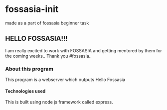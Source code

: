 # fossasia-init
made as a part of fossasia beginner task


## HELLO FOSSASIA!!!
I am really excited to work with FOSSASIA and getting mentored by them for the coming weeks..
Thank you #fossasia..

### About this program
This program is a webserver which outputs Hello Fossasia

#### Technologies used
This is built using node js framework called express.
